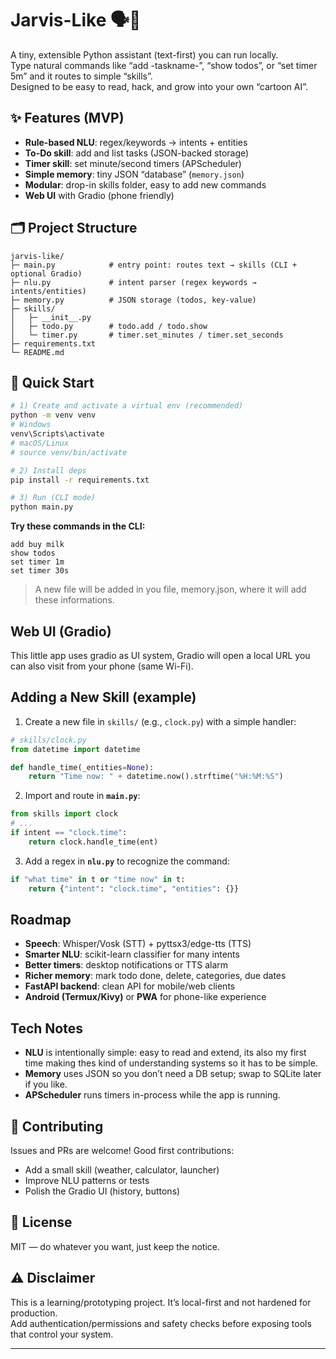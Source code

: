 # Jarvis-Like 🗣️🤖

A tiny, extensible Python assistant (text-first) you can run locally.  
Type natural commands like “add -taskname-”, “show todos”, or “set timer 5m” and it routes to simple “skills”.  
Designed to be easy to read, hack, and grow into your own “cartoon AI”.

## ✨ Features (MVP)
-  **Rule-based NLU**: regex/keywords → intents + entities  
-  **To-Do skill**: add and list tasks (JSON-backed storage)  
-  **Timer skill**: set minute/second timers (APScheduler)  
-  **Simple memory**: tiny JSON “database” (`memory.json`)  
-  **Modular**: drop-in skills folder, easy to add new commands  
-  **Web UI** with Gradio (phone friendly)

## 🗂 Project Structure
```
jarvis-like/
├─ main.py            # entry point: routes text → skills (CLI + optional Gradio)
├─ nlu.py             # intent parser (regex keywords → intents/entities)
├─ memory.py          # JSON storage (todos, key-value)
├─ skills/
│   ├─ __init__.py
│   ├─ todo.py        # todo.add / todo.show
│   └─ timer.py       # timer.set_minutes / timer.set_seconds
├─ requirements.txt
└─ README.md
```

## 🚀 Quick Start
```bash
# 1) Create and activate a virtual env (recommended)
python -m venv venv
# Windows
venv\Scripts\activate
# macOS/Linux
# source venv/bin/activate

# 2) Install deps
pip install -r requirements.txt

# 3) Run (CLI mode)
python main.py
```

**Try these commands in the CLI:**
```
add buy milk
show todos
set timer 1m
set timer 30s
```

> A new file will be added in you file, memory.json, where it will add these informations.

## Web UI (Gradio)
This little app uses gradio as UI system, Gradio will open a local URL you can also visit from your phone (same Wi-Fi).  

## Adding a New Skill (example)
1) Create a new file in `skills/` (e.g., `clock.py`) with a simple handler:
```python
# skills/clock.py
from datetime import datetime

def handle_time(_entities=None):
    return "Time now: " + datetime.now().strftime("%H:%M:%S")
```
2) Import and route in **`main.py`**:
```python
from skills import clock
# ...
if intent == "clock.time":
    return clock.handle_time(ent)
```
3) Add a regex in **`nlu.py`** to recognize the command:
```python
if "what time" in t or "time now" in t:
    return {"intent": "clock.time", "entities": {}}
```

##  Roadmap
-  **Speech**: Whisper/Vosk (STT) + pyttsx3/edge-tts (TTS)
-  **Smarter NLU**: scikit-learn classifier for many intents
-  **Better timers**: desktop notifications or TTS alarm
-  **Richer memory**: mark todo done, delete, categories, due dates
-  **FastAPI backend**: clean API for mobile/web clients
-  **Android (Termux/Kivy)** or **PWA** for phone-like experience

##  Tech Notes
- **NLU** is intentionally simple: easy to read and extend, its also my first time making thes kind of understanding systems so it has to be simple.
- **Memory** uses JSON so you don’t need a DB setup; swap to SQLite later if you like.
- **APScheduler** runs timers in-process while the app is running.

## 🤝 Contributing
Issues and PRs are welcome! Good first contributions:
- Add a small skill (weather, calculator, launcher)
- Improve NLU patterns or tests
- Polish the Gradio UI (history, buttons)

## 📜 License
MIT — do whatever you want, just keep the notice.

## ⚠️ Disclaimer
This is a learning/prototyping project. It’s local-first and not hardened for production.  
Add authentication/permissions and safety checks before exposing tools that control your system.

---
